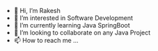 - 👋 Hi, I’m Rakesh
- 👀 I’m interested in Software Development
- 🌱 I’m currently learning Java SpringBoot
- 💞️ I’m looking to collaborate on any Java Project
- 📫 How to reach me ...

<!---
Rakesh-Bommisetti/Rakesh-Bommisetti is a ✨ special ✨ repository because its `README.md` (this file) appears on your GitHub profile.
You can click the Preview link to take a look at your changes.
--->
